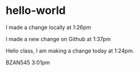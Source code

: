 # hello-world

I made a change locally at 1:26pm

I made a new change on Github at 1:37pm

Hello class, I am making a change today at 1:24pm.

BZAN545 3:01pm
